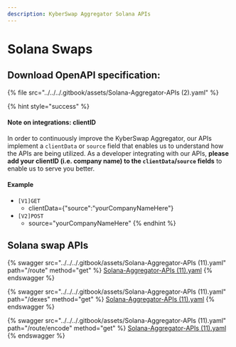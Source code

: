 ```yaml
---
description: KyberSwap Aggregator Solana APIs
---
```


# Solana Swaps

## Download OpenAPI specification:&#x20;

{% file src="../../../.gitbook/assets/Solana-Aggregator-APIs (2).yaml" %}

{% hint style="success" %}
#### Note on integrations: clientID

In order to continuously improve the KyberSwap Aggregator, our APIs implement a `clientData` or `source` field that enables us to understand how the APIs are being utilized. As a developer integrating with our APIs, **please add your clientID (i.e. company name) to the `clientData`/`source` fields** to enable us to serve you better.&#x20;

#### Example

* `[V1]GET`
  * clientData={"source":"yourCompanyNameHere"}
* `[V2]POST`
  * source="yourCompanyNameHere"
{% endhint %}

## Solana swap APIs

{% swagger src="../../../.gitbook/assets/Solana-Aggregator-APIs (11).yaml" path="/route" method="get" %}
[Solana-Aggregator-APIs (11).yaml](<../../../.gitbook/assets/Solana-Aggregator-APIs (11).yaml>)
{% endswagger %}

{% swagger src="../../../.gitbook/assets/Solana-Aggregator-APIs (11).yaml" path="/dexes" method="get" %}
[Solana-Aggregator-APIs (11).yaml](<../../../.gitbook/assets/Solana-Aggregator-APIs (11).yaml>)
{% endswagger %}

{% swagger src="../../../.gitbook/assets/Solana-Aggregator-APIs (11).yaml" path="/route/encode" method="get" %}
[Solana-Aggregator-APIs (11).yaml](<../../../.gitbook/assets/Solana-Aggregator-APIs (11).yaml>)
{% endswagger %}
